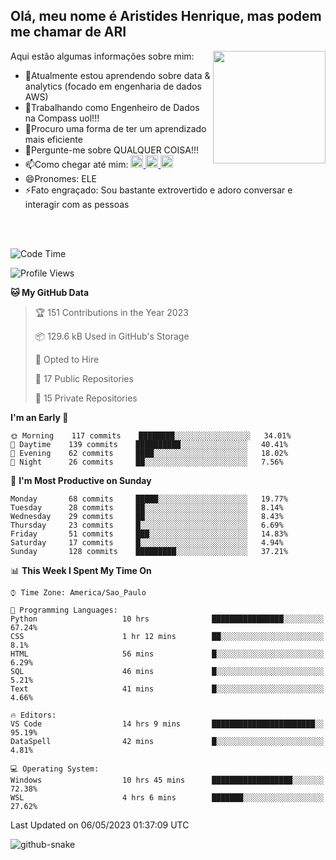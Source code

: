 ## Olá, meu nome é Aristides Henrique, mas podem me chamar de ARI

<div >
Aqui estão algumas informações sobre mim:<img align="right" height="180em" src="https://user-images.githubusercontent.com/97318481/177042589-45d62122-82a9-4a32-b3a7-87b322825b2f.png">
</div>

- 🌱Atualmente estou aprendendo sobre data & analytics (focado em engenharia de dados AWS)
- 👯Trabalhando como Engenheiro de Dados na Compass uol!!!
- 🤔Procuro uma forma de ter um aprendizado mais eficiente
- 💬Pergunte-me sobre QUALQUER COISA!!!
- 📫Como chegar até mim:
  <a href="https://www.instagram.com/aryhenry/" target="_blank">
  <img src="https://img.shields.io/badge/-Instagram-%23E4405F?style=for-the-badge&logo=instagram&logoColor=black" height="20px">
  </a>
  <a href="https://www.linkedin.com/in/aristides-henrique/" target="_blank">
  <img src="https://img.shields.io/badge/-LinkedIn-%230077B5?style=for-the-badge&logo=linkedin&logoColor=black" height="20px">
  </a> 
  <a href="mailto:arihenriqueuna@gmail.com">
  <img src="https://img.shields.io/badge/-Gmail-%23333?style=for-the-badge&logo=gmail&logoColor=white" height="20px">
  </a>
- 😄Pronomes: ELE
- ⚡Fato engraçado: Sou bastante extrovertido e adoro conversar e interagir com as pessoas
<br/>
<br/>


<!--START_SECTION:waka-->
![Code Time](http://img.shields.io/badge/Code%20Time-689%20hrs%2047%20mins-blue)

![Profile Views](http://img.shields.io/badge/Profile%20Views-23-blue)

**🐱 My GitHub Data** 

> 🏆 151 Contributions in the Year 2023
 > 
> 📦 129.6 kB Used in GitHub's Storage 
 > 
> 💼 Opted to Hire
 > 
> 📜 17 Public Repositories 
 > 
> 🔑 15 Private Repositories  
 > 
**I'm an Early 🐤** 

```text
🌞 Morning    117 commits    ████████░░░░░░░░░░░░░░░░░   34.01% 
🌇 Daytime    139 commits    ██████████░░░░░░░░░░░░░░░   40.41% 
🌃 Evening    62 commits     ████░░░░░░░░░░░░░░░░░░░░░   18.02% 
🌙 Night      26 commits     ██░░░░░░░░░░░░░░░░░░░░░░░   7.56%

```
📅 **I'm Most Productive on Sunday** 

```text
Monday       68 commits     █████░░░░░░░░░░░░░░░░░░░░   19.77% 
Tuesday      28 commits     ██░░░░░░░░░░░░░░░░░░░░░░░   8.14% 
Wednesday    29 commits     ██░░░░░░░░░░░░░░░░░░░░░░░   8.43% 
Thursday     23 commits     █░░░░░░░░░░░░░░░░░░░░░░░░   6.69% 
Friday       51 commits     ███░░░░░░░░░░░░░░░░░░░░░░   14.83% 
Saturday     17 commits     █░░░░░░░░░░░░░░░░░░░░░░░░   4.94% 
Sunday       128 commits    █████████░░░░░░░░░░░░░░░░   37.21%

```


📊 **This Week I Spent My Time On** 

```text
⌚︎ Time Zone: America/Sao_Paulo

💬 Programming Languages: 
Python                   10 hrs              ████████████████░░░░░░░░░   67.24% 
CSS                      1 hr 12 mins        ██░░░░░░░░░░░░░░░░░░░░░░░   8.1% 
HTML                     56 mins             █░░░░░░░░░░░░░░░░░░░░░░░░   6.29% 
SQL                      46 mins             █░░░░░░░░░░░░░░░░░░░░░░░░   5.21% 
Text                     41 mins             █░░░░░░░░░░░░░░░░░░░░░░░░   4.66%

🔥 Editors: 
VS Code                  14 hrs 9 mins       ███████████████████████░░   95.19% 
DataSpell                42 mins             █░░░░░░░░░░░░░░░░░░░░░░░░   4.81%

💻 Operating System: 
Windows                  10 hrs 45 mins      ██████████████████░░░░░░░   72.38% 
WSL                      4 hrs 6 mins        ███████░░░░░░░░░░░░░░░░░░   27.62%

```


 Last Updated on 06/05/2023 01:37:09 UTC
<!--END_SECTION:waka-->

<img alt="github-snake" src="https://github.com/AriHenrique/AriHenrique/blob/output/github-contribution-grid-snake-dark.svg" />

